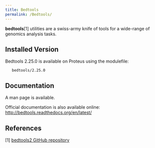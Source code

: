 ```yaml
---
title: Bedtools
permalink: /Bedtools/
---
```


**bedtools**[1] utilities are a swiss-army knife of tools for a
wide-range of genomics analysis tasks.

Installed Version
-----------------

Bedtools 2.25.0 is available on Proteus using the modulefile:

`   bedtools/2.25.0`

Documentation
-------------

A man page is available.

Official documentation is also available online:
<http://bedtools.readthedocs.org/en/latest/>

References
----------

<references/>

[1] [bedtools2 GitHub repository](https://github.com/arq5x/bedtools2)